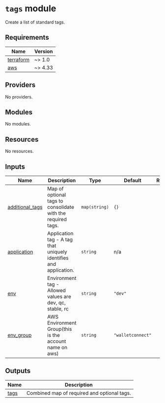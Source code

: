 # `tags` module

Create a list of standard tags.

<!-- BEGINNING OF PRE-COMMIT-TERRAFORM DOCS HOOK -->
## Requirements

| Name | Version |
|------|---------|
| <a name="requirement_terraform"></a> [terraform](#requirement\_terraform) | ~> 1.0 |
| <a name="requirement_aws"></a> [aws](#requirement\_aws) | ~> 4.33 |

## Providers

No providers.

## Modules

No modules.

## Resources

No resources.

## Inputs

| Name | Description | Type | Default | Required |
|------|-------------|------|---------|:--------:|
| <a name="input_additional_tags"></a> [additional\_tags](#input\_additional\_tags) | Map of optional tags to consolidate with the required tags. | `map(string)` | `{}` | no |
| <a name="input_application"></a> [application](#input\_application) | Application tag - A tag that uniquely identifies and application. | `string` | n/a | yes |
| <a name="input_env"></a> [env](#input\_env) | Environment tag - Allowed values are dev, qc, stable, rc | `string` | `"dev"` | no |
| <a name="input_env_group"></a> [env\_group](#input\_env\_group) | AWS Environment Group(this is the account name on aws) | `string` | `"walletconnect"` | no |

## Outputs

| Name | Description |
|------|-------------|
| <a name="output_tags"></a> [tags](#output\_tags) | Combined map of required and optional tags. |
<!-- END OF PRE-COMMIT-TERRAFORM DOCS HOOK -->

